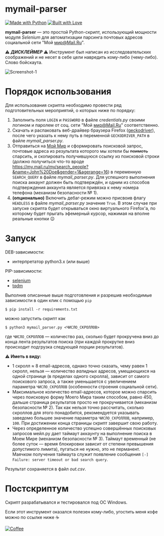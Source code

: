 mymail-parser
==========
[![Made with Python](https://forthebadge.com/images/badges/made-with-python.svg)](https://www.python.org/downloads/)
[![Built with Love](https://forthebadge.com/images/badges/built-with-love.svg)](https://emojipedia.org/growing-heart/)

**mymail-parser** — это простой Python-скрипт, использующий мощности модуля *Selenium* для автоматизации парсинга почтовых адресов социальной сети "Мой мир@Mail.Ru".

:warning: ***ДИСКЛЕЙМЕР*** :warning: Инструмент был написан из исследовательских соображений и не несет в себе цели навредить кому-либо (чему-либо). Слово бойскаута.

![Screenshot-1](https://user-images.githubusercontent.com/23141800/43039200-281d9388-8d31-11e8-8b52-565d30248bc8.png "Немного скриншотов")

Порядок использования
==========
Для использования скрипта необходимо провести ряд подготовительных мероприятий, о которых ниже по порядку:

 1. Заполнить поля `LOGIN` и `PASSWORD` в файле *credentials.py* своими логином и паролем от соц. сети "Мой мир@Mail.Ru" соответственно.
 2. Скачать и распаковать веб-драйвер браузера Firefox ([geckodriver](https://github.com/mozilla/geckodriver/releases/latest)), после чего указать к нему путь в переменной `GECKODRIVER_PATH` в файле *mymail_parser.py*.
 3. Отправиться на [Мой Мир](https://my.mail.ru/) и сформировать поисковой запрос, почтовые адреса из результата которого мы хотели бы ~~поиметь~~ спарсить, и скопировать получившуюся ссылку из поисковой строки (должно получиться что-то вроде https://my.mail.ru/my/search_people?&name=John%20Doe&gender=1&agerange=16) в переменную `SEARCH_QUERY` в файле *mymail_parser.py*. Для успешного выполнения поиска аккаунт должен быть подтверждён, и одним из способов подтверждения аккаунта является привязка к нему номера телефона (механизм безопасности № 1).
 4. **(опционально)** Включить дебаг-режим можно присвоив флагу `HEADLESS` в файле *mymail_parser.py* значение `True`. В этом случае при запуске скрипта будет открываться окно виртуального Firefox'а, по которому будет прыгать эфемерный курсор, нажимая на вполне реальные кнопки :wink:

Запуск
==========
DEB-зависимости:
  - интерпретатор python3.x (или выше)

PIP-зависимости:
  - [selenium](https://github.com/SeleniumHQ/selenium/tree/master/py "selenium/py at master · SeleniumHQ/selenium")
  - [tqdm](https://github.com/tqdm/tqdm "tqdm/tqdm: A fast, extensible progress bar for Python and CLI")

Выполнив описанные выше подготовления и разрешив необходимые зависимости в один клик с помощью `pip`
```
$ pip install -r requirements.txt
```
можно запустить скрипт как
```
$ python3 mymail_parser.py <ЧИСЛО_СКРОЛЛОВ>
```
где `ЧИСЛО_СКРОЛЛОВ` — количество раз, сколько будет прокручена вниз до конца лента результатов поиска (при каждой прокрутке вниз происходит подгрузка следующей порции результатов).

:warning: **Иметь в виду:**
  - 1 скролл ≈ 8 email-адресов, однако точно сказать, чему равен 1 скролл, нельзя — количество *валидных* адресов, умещающихся на одной странице (в пределах одного скролла), зависит от самого поискового запроса, а также уменьшается с увеличением параметра `ЧИСЛО_СКРОЛЛОВ` (особенности строения социальной сети).
 - Максимальное количество email-адресов, которое можно спарсить через поисковую форму Моего Мира таким способом, равно 450, дальше страница результатов просто не прокручивается (механизм безопасности № 2). Так как нельзя точно рассчитать, сколько скроллов для этого понадобится, рекомендуется указывать заведомо большее значение параметра `ЧИСЛО_СКРОЛЛОВ`, например, `100`. При достижении конца страницы скрипт завершит свою работу.
 - Через определенное количество успешно совершённых поисковых запросов мейл.ру дает таймаут аккаунту на выполнение поиска в Моем Мире (механизм безопасности № 3). Таймаут временный (не более суток — время блокировки зависит от степени превышения допустимого лимита), пугаться не нужно, это не перманент. Маячком получения таймаута служит появление сообщения `[-] Failure: server timeout or bad search query`.

Результат сохраняется в файл *out.csv*.

Постскриптум
==========
Скрипт разрабатывался и тестировался под ОС Windows.

Если этот инструмент оказался полезен кому-либо, угостить меня кофе можно по ссылке ниже :coffee:

[![Coffee](https://user-images.githubusercontent.com/23141800/44239487-3df51780-a1c2-11e8-8fd5-4653f971ee1b.png)](https://buymeacoff.ee/snovvcrash)
